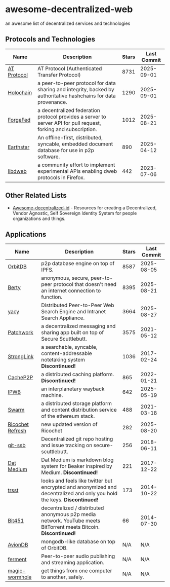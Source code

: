 # awesome-decentralized-web

an awesome list of decentralized services and technologies

## Protocols and Technologies

| Name                                                        | Description                                                                                                     | Stars | Last Commit |
|-------------------------------------------------------------|-----------------------------------------------------------------------------------------------------------------|-------|-------------|
| [AT Protocol](https://github.com/bluesky-social/atproto)    | AT Protocol (Authenticated Transfer Protocol)                                                                   | 8731  | 2025-09-01  |
| [Holochain](https://github.com/holochain/holochain)         | a peer-to-peer protocol for data sharing and integrity, backed by authoritative hashchains for data provenance. | 1290  | 2025-09-01  |
| [ForgeFed](https://github.com/forgefed/forgefed)            | a decentralized federation protocol provides a server to server API for pull request, forking and subscription. | 1012  | 2025-08-21  |
| [Earthstar](https://github.com/earthstar-project/earthstar) | An offline-first, distributed, syncable, embedded document database for use in p2p software.                    | 890   | 2025-04-12  |
| [libdweb](https://github.com/mozilla/libdweb)               | a community effort to implement experimental APIs enabling dweb protocols in Firefox.                           | 442   | 2023-07-06  |

## Other Related Lists

- [Awesome-decentralized-id](https://github.com/infominer33/awesome-decentralized-id) - Resources for creating a Decentralized, Vendor Agnostic, Self Sovereign Identity System for people organizations and things.

## Applications

| Name                                                                         | Description                                                                                                               | Stars | Last Commit |
|------------------------------------------------------------------------------|---------------------------------------------------------------------------------------------------------------------------|-------|-------------|
| [OrbitDB](https://github.com/orbitdb/orbit-db)                               | p2p database engine on top of IPFS.                                                                                       | 8587  | 2025-08-05  |
| [Berty](https://github.com/berty/berty)                                      | anonymous, secure, peer-to-peer protocol that doesn't need an internet connection to function.                            | 8395  | 2025-08-21  |
| [yacy](https://github.com/yacy/yacy_search_server)                           | Distributed Peer-to-Peer Web Search Engine and Intranet Search Appliance.                                                 | 3664  | 2025-08-27  |
| [Patchwork](https://github.com/ssbc/patchwork)                               | a decentralized messaging and sharing app built on top of Secure Scuttlebutt.                                             | 3575  | 2021-05-12  |
| [StrongLink](https://github.com/btrask/stronglink)                           | a searchable, syncable, content-addressable notetaking system **Discontinued!**                                           | 1036  | 2017-02-24  |
| [CacheP2P](https://github.com/guerrerocarlos/CacheP2P)                       | a distributed caching platform. **Discontinued!**                                                                         | 865   | 2022-01-21  |
| [IPWB](https://github.com/oduwsdl/ipwb)                                      | an interplanetary wayback machine.                                                                                        | 642   | 2025-05-19  |
| [Swarm](https://github.com/ethersphere/swarm)                                | a distributed storage platform and content distribution service of the ethereum stack.                                    | 488   | 2021-03-18  |
| [Ricochet Refresh](https://github.com/blueprint-freespeech/ricochet-refresh) | new updated version of Ricochet                                                                                           | 282   | 2025-08-20  |
| [git-ssb](https://github.com/clehner/git-ssb)                                | Decentralized git repo hosting and issue tracking on secure-scuttlebutt.                                                  | 256   | 2018-06-11  |
| [Dat Medium](https://github.com/kewitz/dat-medium)                           | Dat Medium is markdown blog system for Beaker inspired by Medium. **Discontinued!**                                       | 221   | 2017-12-22  |
| [trsst](https://github.com/TrsstProject/trsst)                               | looks and feels like twitter but encrypted and anonymized and decentralized and only you hold the keys. **Discontinued!** | 173   | 2014-10-22  |
| [Bit451](https://github.com/Bit451/Bit451)                                   | decentralized / distributed anonymous p2p media network. YouTube meets BitTorrent meets Bitcoin. **Discontinued!**        | 66    | 2014-07-30  |
| [AvionDB](https://github.com/dappkit/aviondb)                                | mongodb-like database on top of OrbitDB.                                                                                  | N/A   | N/A         |
| [ferment](https://github.com/fermentation/ferment)                           | Peer-to-peer audio publishing and streaming application.                                                                  | N/A   | N/A         |
| [magic-wormhole](https://github.com/warner/magic-wormhole)                   | get things from one computer to another, safely.                                                                          | N/A   | N/A         |
